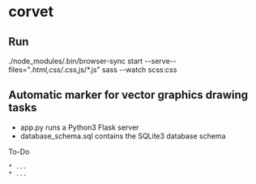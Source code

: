 corvet
======

Run
---
./node_modules/.bin/browser-sync  start --serve--files="*.html,css/*.css,js/*.js"
sass --watch scss:css

Automatic marker for vector graphics drawing tasks
--------------------------------------------------
* app.py runs a Python3 Flask server
* database_schema.sql contains the SQLite3 database schema

To-Do
`````
* ...
* ...

